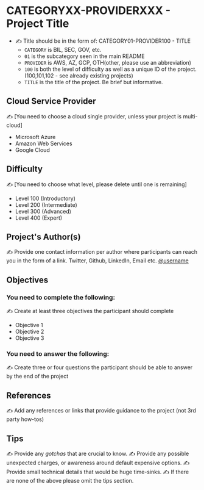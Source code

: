 # CATEGORYXX-PROVIDERXXX - Project Title

- ✍️ Title should be in the form of: CATEGORY01-PROVIDER100 - TITLE
  - `CATEGORY` is BIL, SEC, GOV, etc.
  - `01` is the subcategory seen in the main README
  - `PROVIDER` is AWS, AZ, GCP, OTH(other, please use an abbreviation)
  - `100` is both the level of difficulty as well as a unique ID of the project. (100,101,102 - see already existing projects)
  - `TITLE` is the title of the project. Be brief but informative.


## Cloud Service Provider
✍️ [You need to choose a cloud single provider, unless your project is multi-cloud]
- Microsoft Azure
- Amazon Web Services
- Google Cloud

## Difficulty
✍️ [You need to choose what level, please delete until one is remaining]
- Level 100 (Introductory)
- Level 200 (Intermediate)
- Level 300 (Advanced)
- Level 400 (Expert)

## Project's Author(s)
✍️ Provide one contact information per author where participants can reach you in the form of a link. Twitter, Github, LinkedIn, Email etc.
[@username](https://twitter/username)

## Objectives

### You need to complete the following:
✍️  Create at least three objectives the participant should complete

- Objective 1
- Objective 2
- Objective 3

### You need to answer the following:
✍️  Create three or four questions the participant should be able to answer by the end of the project

## References
✍️  Add any references or links that provide guidance to the project (not 3rd party how-tos)

## Tips
✍️  Provide any _gotchas_ that are crucial to know.
✍️  Provide any possible unexpected charges, or awareness around default expensive options.
✍️  Provide small technical details that would be huge time-sinks.
✍️  If there are none of the above please omit the tips section.
